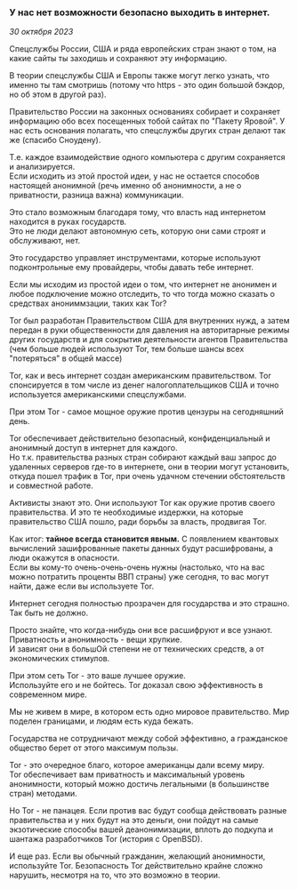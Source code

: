 ### У нас нет возможности безопасно выходить в интернет.
*30 октября 2023*  

Спецслужбы России, США и ряда европейских стран знают о том, на какие сайты ты заходишь и сохраняют эту информацию.  

В теории спецслужбы США и Европы также могут легко узнать, что именно ты там смотришь (потому что https - это один большой бэкдор, но об этом в другой раз).  

Правительство России на законных основаниях собирает и сохраняет информацию обо всех посещенных тобой сайтах по "Пакету Яровой". У нас есть основания полагать, что спецслужбы других стран делают так же (спасибо Сноудену).  

Т.е. каждое взаимодействие одного компьютера с другим сохраняется и анализируется.  
Если исходить из этой простой идеи, у нас не остается способов настоящей анонимной (речь именно об анонимности, а не о приватности, разница важна) коммуникации.  

Это стало возможным благодаря тому, что власть над интернетом находится в руках государств.  
Это не люди делают автономную сеть, которую они сами строят и обслуживают, нет.  

Это государство управляет инструментами, которые используют подконтрольные ему провайдеры, чтобы давать тебе интернет.  

Если мы исходим из простой идеи о том, что интернет не анонимен и любое подключение можно отследить, то что тогда можно сказать о средствах анониммзации, таких как Tor?  

Tor был разработан Правительством США для внутренних нужд, а затем передан в руки общественности для давления на авторитарные режимы других государств и для сокрытия деятельности агентов Правительства (чем больше людей используют Tor, тем больше шансы всех "потеряться" в общей массе)  

Tor, как и весь интернет создан американским правительством. Tor спонсируется в том числе из денег налогоплательщиков США и точно используется американскими спецслужбами.  

При этом Tor - самое мощное оружие против цензуры на сегодняшний день.  

Tor обеспечивает действительно безопасный, конфиденциальный и анонимный доступ в интернет для каждого.  
Но т.к. правительства разных стран собирают каждый ваш запрос до удаленных серверов где-то в интернете, они в теории могут установить, откуда пошел трафик в Tor, при очень удачном стечении обстоятельств и совместной работе.  

Активисты знают это. Они используют Tor как оружие против своего правительства. И это те необходимые издержки, на которые правительство США пошло, ради борьбы за власть, продвигая Tor.  

Как итог: **тайное всегда становится явным.** С появлением квантовых вычислений зашифрованные пакеты данных будут расшифрованы, а люди окажутся в опасности.  
Если вы кому-то очень-очень-очень нужны (настолько, что на вас можно потратить проценты ВВП страны) уже сегодня, то вас могут найти, даже если вы используете Tor.  

Интернет сегодня полностью прозрачен для государства и это страшно. Так быть не должно.  

Просто знайте, что когда-нибудь они все расшифруют и все узнают. Приватность и анонимность - вещи хрупкие.  
И зависят они в большОй степени не от технических средств, а от экономических стимулов.  

При этом сеть Tor - это ваше лучшее оружие.  
Используйте его и не бойтесь. Tor доказал свою эффективность в современном мире.  

Мы не живем в мире, в котором есть одно мировое правительство. Мир поделен границами, и людям есть куда бежать.  

Государства не сотрудничают между собой эффективно, а гражданское общество берет от этого максимум пользы.  

Tor - это очередное благо, которое американцы дали всему миру.  
Tor обеспечивает вам приватность и максимальный уровень анонимности, который можно достичь легальными (в большинстве стран) методами.  

Но Tor - не панацея. Если против вас будут сообща действовать разные правительства и у них будут на это деньги, они пойдут на самые экзотические способы вашей деанонимизации, вплоть до подкупа и шантажа разработчиков Tor (история с OpenBSD).  

И еще раз. Если вы обычный гражданин, желающий анонимности, используйте Tor. Безопасность Tor действительно крайне сложно нарушить, несмотря на то, что это возможно в теории.
